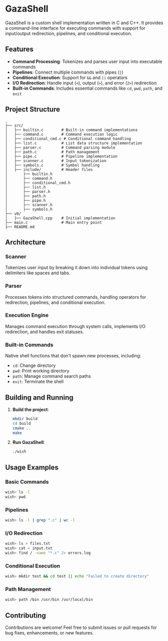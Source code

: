 # GazaShell

GazaShell is a custom shell implementation written in C and C++. It provides a command-line interface for executing commands with support for input/output redirection, pipelines, and conditional execution.

## Features

- **Command Processing**: Tokenizes and parses user input into executable commands
- **Pipelines**: Connect multiple commands with pipes (`|`)
- **Conditional Execution**: Support for `&&` and `||` operators
- **I/O Redirection**: Handle input (`<`), output (`>`), and error (`2>`) redirection
- **Built-in Commands**: Includes essential commands like `cd`, `pwd`, `path`, and `exit`

## Project Structure

```
.
├── src/
│   ├── builtin.c        # Built-in command implementations
│   ├── command.c        # Command execution logic
│   ├── conditional_cmd.c # Conditional command handling
│   ├── list.c           # List data structure implementation
│   ├── parser.c         # Command parsing module
│   ├── path.c           # Path management
│   ├── pipe.c           # Pipeline implementation
│   ├── scanner.c        # Input tokenization
│   ├── symbols.c        # Symbol handling
│   ├── include/         # Header files
│       ├── builtin.h
│       ├── command.h
│       ├── conditional_cmd.h
│       ├── list.h
│       ├── parser.h
│       ├── path.h
│       ├── pipe.h
│       ├── scanner.h
│       ├── symbols.h
├── v0/
│   ├── GazaShell.cpp    # Initial implementation
├── main.c               # Main entry point
├── README.md
```

## Architecture

### Scanner
Tokenizes user input by breaking it down into individual tokens using delimiters like spaces and tabs.

### Parser
Processes tokens into structured commands, handling operators for redirection, pipelines, and conditional execution.

### Execution Engine
Manages command execution through system calls, implements I/O redirection, and handles exit statuses.

### Built-in Commands
Native shell functions that don't spawn new processes, including:
- `cd`: Change directory
- `pwd`: Print working directory
- `path`: Manage command search paths
- `exit`: Terminate the shell

## Building and Running

1. **Build the project**:
   ```bash
   mkdir build
   cd build
   cmake ..
   make
   ```

2. **Run GazaShell**:
   ```bash
   ./wish
   ```

## Usage Examples

### Basic Commands
```bash
wish> ls -l
wish> pwd
```

### Pipelines
```bash
wish> ls -l | grep ".c" | wc -l
```

### I/O Redirection
```bash
wish> ls > files.txt
wish> cat < input.txt
wish> find / -name "*.c" 2> errors.log
```

### Conditional Execution
```bash
wish> mkdir test && cd test || echo "Failed to create directory"
```

### Path Management
```bash
wish> path /bin /usr/bin /usr/local/bin
```

## Contributing

Contributions are welcome! Feel free to submit issues or pull requests for bug fixes, enhancements, or new features.
